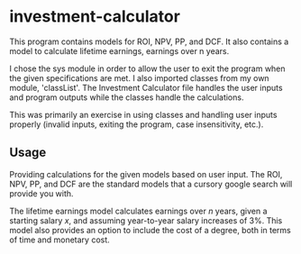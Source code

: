 # investment-calculator

This program contains models for ROI, NPV, PP, and DCF. It also contains a model to calculate lifetime earnings, earnings over n years. 

I chose the sys module in order to allow the user to exit the program when the given specifications are met. I also imported classes from my own module, 'classList'. The Investment Calculator file handles the user inputs and program outputs while the classes handle the calculations. 

This was primarily an exercise in using classes and handling user inputs properly (invalid inputs, exiting the program, case insensitivity, etc.). 

## Usage

Providing calculations for the given models based on user input. The ROI, NPV, PP, and DCF are the standard models that a cursory google search will provide you with. 

The lifetime earnings model calculates earnings over *n* years, given a starting salary *x*, and assuming year-to-year salary increases of 3%. This model also provides an option to include the cost of a degree, both in terms of time and monetary cost. 
